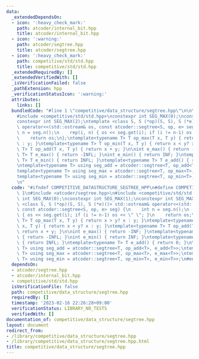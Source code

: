 ```yaml
---
data:
  _extendedDependsOn:
  - icon: ':heavy_check_mark:'
    path: atcoder/internal_bit.hpp
    title: atcoder/internal_bit.hpp
  - icon: ':warning:'
    path: atcoder/segtree.hpp
    title: atcoder/segtree.hpp
  - icon: ':heavy_check_mark:'
    path: competitive/std/std.hpp
    title: competitive/std/std.hpp
  _extendedRequiredBy: []
  _extendedVerifiedWith: []
  _isVerificationFailed: false
  _pathExtension: hpp
  _verificationStatusIcon: ':warning:'
  attributes:
    links: []
  bundledCode: "#line 1 \"competitive/data_structure/segtree.hpp\"\n\n\n#include <atcoder/segtree.hpp>\n\
    #include <competitive/std/std.hpp>\nconstexpr int SEG_MAX(0);\nconstexpr int SEG_MAX(1);\n\
    constexpr int SEG_MAX(2);\ntemplate <class S, S (*op)(S, S), S (*e)()> std::ostream&\
    \ operator<<(std::ostream& os, const atcoder::segtree<S, op, e> seg) {\n    int\
    \ n = seg.n();\n    rep(i, n) { os << seg.get(i); if (i != n-1) os << \" \"; }\n\
    \    return os;\n};\ntemplate<typename T> T op_max(T x, T y) { return x > y? x\
    \ : y; }\ntemplate<typename T> T op_min(T x, T y) { return x < y? x : y; }\ntemplate<typename\
    \ T> T op_add(T x, T y) { return x + y; }\n\nint e_max() { return -INF; }\ntemplate<typename\
    \ T> T e_max() { return -INFL; }\nint e_min() { return INF; }\ntemplate<typename\
    \ T> T e_min() { return INFL; }\ntemplate<typename T> T e_add() { return 0; }\n\
    \ntemplate<typename T> using seg_add = atcoder::segtree<T, op_add<T>, e_add<T>>;\n\
    template<typename T> using seg_max = atcoder::segtree<T, op_max<T>, e_max<T>>;\n\
    template<typename T> using seg_min = atcoder::segtree<T, op_min<T>, e_min<T>>;\n\
    \n"
  code: "#ifndef COMPETITIVE_DATASTRUCTURE_SEGTREE_HPP\n#define COMPETITIVE_DATASTRUCTURE_SEGTREE_HPP\
    \ 1\n#include <atcoder/segtree.hpp>\n#include <competitive/std/std.hpp>\nconstexpr\
    \ int SEG_MAX(0);\nconstexpr int SEG_MAX(1);\nconstexpr int SEG_MAX(2);\ntemplate\
    \ <class S, S (*op)(S, S), S (*e)()> std::ostream& operator<<(std::ostream& os,\
    \ const atcoder::segtree<S, op, e> seg) {\n    int n = seg.n();\n    rep(i, n)\
    \ { os << seg.get(i); if (i != n-1) os << \" \"; }\n    return os;\n};\ntemplate<typename\
    \ T> T op_max(T x, T y) { return x > y? x : y; }\ntemplate<typename T> T op_min(T\
    \ x, T y) { return x < y? x : y; }\ntemplate<typename T> T op_add(T x, T y) {\
    \ return x + y; }\n\nint e_max() { return -INF; }\ntemplate<typename T> T e_max()\
    \ { return -INFL; }\nint e_min() { return INF; }\ntemplate<typename T> T e_min()\
    \ { return INFL; }\ntemplate<typename T> T e_add() { return 0; }\n\ntemplate<typename\
    \ T> using seg_add = atcoder::segtree<T, op_add<T>, e_add<T>>;\ntemplate<typename\
    \ T> using seg_max = atcoder::segtree<T, op_max<T>, e_max<T>>;\ntemplate<typename\
    \ T> using seg_min = atcoder::segtree<T, op_min<T>, e_min<T>>;\n#endif //COMPETITIVE_DATASTRUCTURE_SEGTREE_HPP"
  dependsOn:
  - atcoder/segtree.hpp
  - atcoder/internal_bit.hpp
  - competitive/std/std.hpp
  isVerificationFile: false
  path: competitive/data_structure/segtree.hpp
  requiredBy: []
  timestamp: '2023-02-16 22:26:28+09:00'
  verificationStatus: LIBRARY_NO_TESTS
  verifiedWith: []
documentation_of: competitive/data_structure/segtree.hpp
layout: document
redirect_from:
- /library/competitive/data_structure/segtree.hpp
- /library/competitive/data_structure/segtree.hpp.html
title: competitive/data_structure/segtree.hpp
---
```

